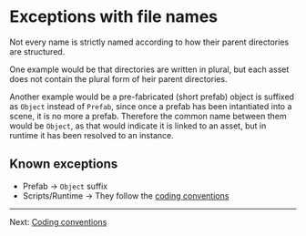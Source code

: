 # Exceptions with file names

Not every name is strictly named according to how their parent directories are structured.

One example would be that directories are written in plural, but each asset does not contain the plural form of heir parent directories.

Another example would be a pre-fabricated (short prefab) object is suffixed as `Object` instead of `Prefab`, since once a prefab has been intantiated into a scene, it is no more a prefab. Therefore the common name between them would be `Object`, as that would indicate it is linked to an asset, but in runtime it has been resolved to an instance.

## Known exceptions

- Prefab -> `Object` suffix
- Scripts/Runtime -> They follow the [coding conventions](Coding%20conventions)

---

Next: [Coding conventions](Coding%20conventions)